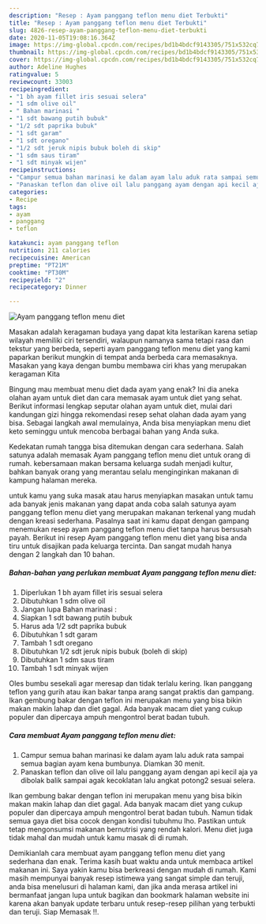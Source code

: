 ```yaml
---
description: "Resep : Ayam panggang teflon menu diet Terbukti"
title: "Resep : Ayam panggang teflon menu diet Terbukti"
slug: 4826-resep-ayam-panggang-teflon-menu-diet-terbukti
date: 2020-11-05T19:08:16.364Z
image: https://img-global.cpcdn.com/recipes/bd1b4bdcf9143305/751x532cq70/ayam-panggang-teflon-menu-diet-foto-resep-utama.jpg
thumbnail: https://img-global.cpcdn.com/recipes/bd1b4bdcf9143305/751x532cq70/ayam-panggang-teflon-menu-diet-foto-resep-utama.jpg
cover: https://img-global.cpcdn.com/recipes/bd1b4bdcf9143305/751x532cq70/ayam-panggang-teflon-menu-diet-foto-resep-utama.jpg
author: Adeline Hughes
ratingvalue: 5
reviewcount: 33003
recipeingredient:
- "1 bh ayam fillet iris sesuai selera"
- "1 sdm olive oil"
- " Bahan marinasi "
- "1 sdt bawang putih bubuk"
- "1/2 sdt paprika bubuk"
- "1 sdt garam"
- "1 sdt oregano"
- "1/2 sdt jeruk nipis bubuk boleh di skip"
- "1 sdm saus tiram"
- "1 sdt minyak wijen"
recipeinstructions:
- "Campur semua bahan marinasi ke dalam ayam lalu aduk rata sampai semua bagian ayam kena bumbunya. Diamkan 30 menit."
- "Panaskan teflon dan olive oil lalu panggang ayam dengan api kecil aja ya dibolak balik sampai agak kecoklatan lalu angkat potong2 sesuai selera."
categories:
- Recipe
tags:
- ayam
- panggang
- teflon

katakunci: ayam panggang teflon 
nutrition: 211 calories
recipecuisine: American
preptime: "PT21M"
cooktime: "PT30M"
recipeyield: "2"
recipecategory: Dinner

---
```



![Ayam panggang teflon menu diet](https://img-global.cpcdn.com/recipes/bd1b4bdcf9143305/751x532cq70/ayam-panggang-teflon-menu-diet-foto-resep-utama.jpg)

Masakan adalah keragaman budaya yang dapat kita lestarikan karena setiap wilayah memiliki ciri tersendiri, walaupun namanya sama tetapi rasa dan tekstur yang berbeda, seperti ayam panggang teflon menu diet yang kami paparkan berikut mungkin di tempat anda berbeda cara memasaknya. Masakan yang kaya dengan bumbu membawa ciri khas yang merupakan keragaman Kita

Bingung mau membuat menu diet dada ayam yang enak? Ini dia aneka olahan ayam untuk diet dan cara memasak ayam untuk diet yang sehat. Berikut informasi lengkap seputar olahan ayam untuk diet, mulai dari kandungan gizi hingga rekomendasi resep sehat olahan dada ayam yang bisa. Sebagai langkah awal memulainya, Anda bisa menyiapkan menu diet keto seminggu untuk mencoba berbagai bahan yang Anda suka.

Kedekatan rumah tangga bisa ditemukan dengan cara sederhana. Salah satunya adalah memasak Ayam panggang teflon menu diet untuk orang di rumah. kebersamaan makan bersama keluarga sudah menjadi kultur, bahkan banyak orang yang merantau selalu menginginkan makanan di kampung halaman mereka.

untuk kamu yang suka masak atau harus menyiapkan masakan untuk tamu ada banyak jenis makanan yang dapat anda coba salah satunya ayam panggang teflon menu diet yang merupakan makanan terkenal yang mudah dengan kreasi sederhana. Pasalnya saat ini kamu dapat dengan gampang menemukan resep ayam panggang teflon menu diet tanpa harus bersusah payah.
Berikut ini resep Ayam panggang teflon menu diet yang bisa anda tiru untuk disajikan pada keluarga tercinta. Dan sangat mudah hanya dengan 2 langkah dan 10 bahan.


<!--inarticleads1-->

##### Bahan-bahan yang perlukan membuat Ayam panggang teflon menu diet:

1. Diperlukan 1 bh ayam fillet iris sesuai selera
1. Dibutuhkan 1 sdm olive oil
1. Jangan lupa  Bahan marinasi :
1. Siapkan 1 sdt bawang putih bubuk
1. Harus ada 1/2 sdt paprika bubuk
1. Dibutuhkan 1 sdt garam
1. Tambah 1 sdt oregano
1. Dibutuhkan 1/2 sdt jeruk nipis bubuk (boleh di skip)
1. Dibutuhkan 1 sdm saus tiram
1. Tambah 1 sdt minyak wijen


Oles bumbu sesekali agar meresap dan tidak terlalu kering. Ikan panggang teflon yang gurih atau ikan bakar tanpa arang sangat praktis dan gampang. Ikan gembung bakar dengan teflon ini merupakan menu yang bisa bikin makan makin lahap dan diet gagal. Ada banyak macam diet yang cukup populer dan dipercaya ampuh mengontrol berat badan tubuh. 

<!--inarticleads2-->

##### Cara membuat  Ayam panggang teflon menu diet:

1. Campur semua bahan marinasi ke dalam ayam lalu aduk rata sampai semua bagian ayam kena bumbunya. Diamkan 30 menit.
1. Panaskan teflon dan olive oil lalu panggang ayam dengan api kecil aja ya dibolak balik sampai agak kecoklatan lalu angkat potong2 sesuai selera.


Ikan gembung bakar dengan teflon ini merupakan menu yang bisa bikin makan makin lahap dan diet gagal. Ada banyak macam diet yang cukup populer dan dipercaya ampuh mengontrol berat badan tubuh. Namun tidak semua gaya diet bisa cocok dengan kondisi tubuhmu lho. Pastikan untuk tetap mengonsumsi makanan bernutrisi yang rendah kalori. Menu diet juga tidak mahal dan mudah untuk kamu masak di di rumah. 

Demikianlah cara membuat ayam panggang teflon menu diet yang sederhana dan enak. Terima kasih buat waktu anda untuk membaca artikel makanan ini. Saya yakin kamu bisa berkreasi dengan mudah di rumah. Kami masih mempunyai banyak resep istimewa yang sangat simple dan teruji, anda bisa menelusuri di halaman kami, dan jika anda merasa artikel ini bermanfaat jangan lupa untuk bagikan dan bookmark halaman website ini karena akan banyak update terbaru untuk resep-resep pilihan yang terbukti dan teruji. Siap Memasak !!. 
